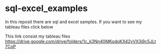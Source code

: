 # sql-excel_examples

In this reposit there are sql and excel samples. If you want to see my tableau files click below

This link consist my tableau files
https://drive.google.com/drive/folders/1c_k3Nn40MKodoKX42yVX3i9c5JLt7CoP
